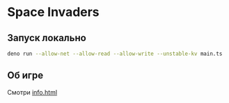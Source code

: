 # Space Invaders
## Запуск локально
```bash
deno run --allow-net --allow-read --allow-write --unstable-kv main.ts
```
## Об игре
Смотри [info.html](./static/info.html)
